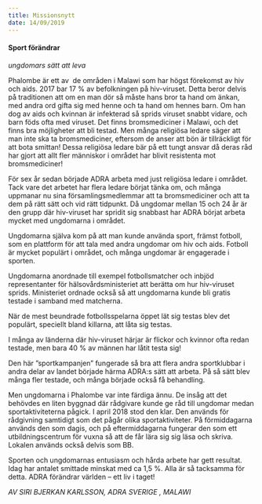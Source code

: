 ```yaml
---
title: Missionsnytt
date: 14/09/2019
---
```


#### Sport förändrar 

_ungdomars sätt att leva_

Phalombe är ett av  de områden i Malawi som har högst förekomst av hiv och aids. 2017 bar 17 % av befolkningen på hiv-viruset. Detta beror delvis på traditionen att om en man dör så måste hans bror ta hand om änkan, med andra ord gifta sig med henne och ta hand om hennes barn. Om han dog av aids och kvinnan är infekterad så sprids viruset snabbt vidare, och barn föds ofta med viruset. Det finns bromsmediciner i Malawi, och det finns bra möjligheter att bli testad. Men många religiösa ledare säger att man inte ska ta bromsmediciner, eftersom de anser att bön är tillräckligt för att bota smittan! Dessa religiösa ledare bär på ett tungt ansvar då deras råd har gjort att allt fler människor i området har blivit resistenta mot bromsmediciner!

För sex år sedan började ADRA arbeta med just religiösa ledare i området. Tack vare det arbetet har flera ledare börjat tänka om, och många uppmanar nu sina församlingsmedlemmar att ta bromsmediciner och att ta dem på rätt sätt och vid rätt tidpunkt. Då ungdomar mellan 15 och 24 år är den grupp där hiv-viruset har spridit sig snabbast har ADRA börjat arbeta mycket med ungdomarna i området.

Ungdomarna själva kom på att man kunde använda sport, främst fotboll, som en plattform för att tala med andra ungdomar om hiv och aids. Fotboll är mycket populärt i området, och många ungdomar är engagerade i sporten.

Ungdomarna anordnade till exempel fotbollsmatcher och inbjöd representanter för hälsovårdsministeriet att berätta om hur hiv-viruset sprids. Ministeriet ordnade också så att ungdomarna kunde bli gratis testade i samband med matcherna.

När de mest beundrade fotbollsspelarna öppet lät sig testas blev det populärt, speciellt bland killarna, att låta sig testas. 

I många av länderna där hiv-viruset härjar är flickor och kvinnor ofta redan testade, men bara 40 % av männen har låtit testa sig!

Den här ”sportkampanjen” fungerade så bra att flera andra sportklubbar i andra delar av landet började härma ADRA:s sätt att arbeta. På så sätt blev många fler testade, och många började också få behandling. 

Men ungdomarna i Phalombe var inte färdiga ännu. De insåg att det behövdes en liten byggnad där rådgivare kunde ge råd till ungdomar medan sportaktiviteterna pågick. I april 2018 stod den klar. Den används för rådgivning samtidigt som det pågår olika sportaktiviteter. På förmiddagarna används den som dagis, och på eftermiddagarna fungerar den som ett utbildningscentrum för vuxna så att de får lära sig sig läsa och skriva. Lokalen används också delvis som BB. 

Sporten och ungdomarnas entusiasm och hårda arbete har gett resultat. Idag har antalet smittade minskat med ca 1,5 %. Alla är så tacksamma för detta. ADRA förändrar världen – ett liv i taget!

_AV SIRI BJERKAN KARLSSON, ADRA SVERIGE , MALAWI_